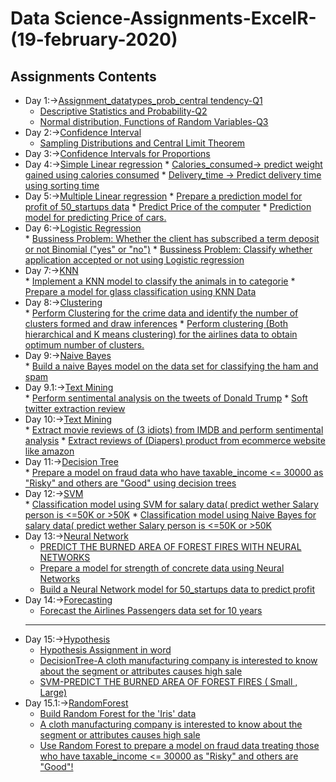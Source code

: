 # Data Science-Assignments-ExcelR-(19-february-2020)
## Assignments Contents
- Day 1:->[Assignment_datatypes_prob_central tendency-Q1](https://github.com/rajalahan/excelr/blob/master/Assignment_datatypes_prob_central%20tendency-Q1.docx)
     * [Descriptive Statistics and Probability-Q2](https://github.com/rajalahan/excelr/blob/master/Descriptive%20Statistics%20and%20Probability-Q2.docx)
     * [Normal distribution, Functions of Random Variables-Q3](https://github.com/rajalahan/excelr/blob/master/Normal%20distribution%2C%20Functions%20of%20Random%20Variables-Q3.docx)
- Day 2:->[Confidence Interval](https://github.com/rajalahan/excelr/blob/master/set3(Key).docx)
     * [Sampling Distributions and Central Limit Theorem](https://github.com/rajalahan/excelr/blob/master/Set4(Key).docx)
- Day 3:->[Confidence Intervals for Proportions](https://github.com/rajalahan/excelr/blob/master/Set%2B5.docx)
- Day 4:->[Simple Linear regression](https://github.com/rajalahan/excelr/tree/master/simple%20linear)
      * [Calories_consumed-> predict weight gained using calories consumed](https://github.com/rajalahan/excelr/blob/master/simple%20linear/simple%20linear.ipynb)
      * [Delivery_time -> Predict delivery time using sorting time](https://github.com/rajalahan/excelr/blob/master/simple%20linear/simple%20linear.ipynb)
- Day 5:->[Multiple Linear regression](https://github.com/rajalahan/excelr/tree/master/multi%20linear)
      * [Prepare a prediction model for profit of 50_startups data](https://github.com/rajalahan/excelr/blob/master/multi%20linear/multilinear.ipynb)
      * [Predict Price of the computer](https://github.com/rajalahan/excelr/blob/master/multi%20linear/multilinear.ipynb)
      * [Prediction model for predicting Price of cars.](https://github.com/rajalahan/excelr/blob/master/multi%20linear/multilinear_toyota.ipynb)
- Day 6:->[Logistic Regression](https://github.com/rajalahan/excelr/tree/master/logistic)      
      * [Bussiness Problem: Whether the client has subscribed a term deposit or not Binomial ("yes" or "no")](https://github.com/rajalahan/excelr/blob/master/logistic/Logistic%20regression.ipynb)
      * [Bussiness Problem: Classify whether application accepted or not using Logistic regression](https://github.com/rajalahan/excelr/blob/master/logistic/Logistic%20regression.ipynb)
- Day 7:->[KNN](https://github.com/rajalahan/excelr/tree/master/knn)      
      * [Implement a KNN model to classify the animals in to categorie](https://github.com/rajalahan/excelr/blob/master/knn/knn.ipynb) 
      * [Prepare a model for glass classification using KNN Data](https://github.com/rajalahan/excelr/blob/master/knn/knn.ipynb)
- Day 8:->[Clustering](https://github.com/rajalahan/excelr/tree/master/clustering)  
      * [Perform Clustering for the crime data and identify the number of clusters formed and draw inferences](https://github.com/rajalahan/excelr/blob/master/clustering/crimeanalysis.ipynb)
      * [Perform clustering (Both hierarchical and K means clustering) for the airlines data to obtain optimum number of clusters.](https://github.com/rajalahan/excelr/blob/master/clustering/crimeanalysis.ipynb)
- Day 9:->[Naive Bayes](https://github.com/rajalahan/excelr/tree/master/naive)      
      * [Build a naive Bayes model on the data set for classifying the ham and spam](https://github.com/rajalahan/excelr/blob/master/naive/spam-ham.ipynb)
- Day 9.1:->[Text Mining](https://github.com/rajalahan/excelr/tree/master/textmining)      
      * [Perform sentimental analysis on the tweets of Donald Trump](https://github.com/rajalahan/excelr/blob/master/textmining/donald_trump.ipynb)
      * [Soft twitter extraction review](https://github.com/rajalahan/excelr/blob/master/textmining/soft_twitter_extraction_review.ipynb)
- Day 10:->[Text Mining](https://github.com/rajalahan/excelr/tree/master/textmining)      
      * [Extract movie reviews of (3 idiots) from IMDB and perform sentimental analysis](https://github.com/rajalahan/excelr/blob/master/textmining/idiot.ipynb)
      * [Extract reviews of (Diapers) product from ecommerce website like amazon](https://github.com/rajalahan/excelr/blob/master/textmining/amazon.ipynb)
- Day 11:->[Decision Tree](https://github.com/rajalahan/excelr/tree/master/decisiontree)     
      * [Prepare a model on fraud data who have taxable_income <= 30000 as "Risky" and others are "Good" using decision trees](https://github.com/rajalahan/excelr/blob/master/decisiontree/risky-or-good.ipynb)
- Day 12:->[SVM](https://github.com/rajalahan/excelr/tree/master/svm)    
      * [Classification model using SVM for salary data( predict wether Salary person is <=50K or >50K](https://github.com/rajalahan/excelr/blob/master/svm/svm%20salary%20data.ipynb)
      * [Classification model using Naive Bayes for salary data( predict wether Salary person is <=50K or >50K](https://github.com/rajalahan/excelr/blob/master/naive/Naive%20Bayes%20salary%20data.ipynb)
 - Day 13:->[Neural Network](https://github.com/rajalahan/excelr/tree/master/neural)
      * [PREDICT THE BURNED AREA OF FOREST FIRES WITH NEURAL NETWORKS](https://github.com/rajalahan/excelr/blob/master/neural/fireforest-nn.ipynb)
      * [Prepare a model for strength of concrete data using Neural Networks](https://github.com/rajalahan/excelr/blob/master/neural/concreate-strength-nn.ipynb)
      * [Build a Neural Network model for 50_startups data to predict profit](https://github.com/rajalahan/excelr/blob/master/neural/predict%20profit.ipynb)
 - Day 14:->[Forecasting](https://github.com/rajalahan/excelr/tree/master/forecasting)
      * [Forecast the Airlines Passengers data set for 10 years](https://github.com/rajalahan/excelr/blob/master/forecasting/Forecast%20airlines.ipynb)
      -------------------------------------------------------------------------------------------------------------------
 - Day 15:->[Hypothesis](https://github.com/rajalahan/excelr/tree/master/hypothesis)
      * [Hypothesis Assignment in word](https://github.com/rajalahan/excelr/blob/master/hypothesis/assignment-hypothesis.docx)   
      * [DecisionTree-A cloth manufacturing company is interested to know about the segment or attributes causes high sale](https://github.com/rajalahan/excelr/blob/master/decisiontree/company_sale.ipynb)
      * [SVM-PREDICT THE BURNED AREA OF FOREST FIRES ( Small , Large)](https://github.com/rajalahan/excelr/blob/master/svm/fireforest_svm.ipynb)
 - Day 15.1:->[RandomForest](https://github.com/rajalahan/excelr/tree/master/randomforest)
      * [Build Random Forest for the 'Iris' data](https://github.com/rajalahan/excelr/blob/master/randomforest/Random%20Forest%20iris.ipynb)
      * [A cloth manufacturing company is interested to know about the segment or attributes causes high sale](https://github.com/rajalahan/excelr/blob/master/randomforest/company_sale.ipynb) 
      * [Use Random Forest to prepare a model on fraud data treating those who have taxable_income <= 30000 as "Risky" and others are "Good"!](https://github.com/rajalahan/excelr/blob/master/randomforest/risky-or-good-random-forest.ipynb)
